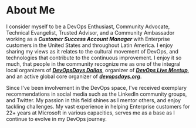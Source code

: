 ---
---

# About Me

I consider myself to be a DevOps Enthusiast, Community Advocate, Technical Evangelist, Trusted Advisor, and a Community Ambassador working as a **_Customer Success Account Manager_** with Enterprise customers in the United States and throughout Latin America. I enjoy sharing my views as it relates to the cultural movement of DevOps, and technologies that contribute to the continuous improvement. I enjoy it so much, that people in the community recognize me as one of the integral local organizers of ***[DevOpsDays Dallas](https://www.devopsdays.org/dallas "DevOpsDays Dallas")***, organizer of ***[DevOps Live Meetup](https://www.meetup.com/DevOpsLive/ "DevOps Live Meetup")***, and an active global core organizer of ***[devopsdays.org](https://devopsdays.org/ "devopsdays")***.

Since I've been involvement in the DevOps space, I've received exemplary recommendations in social media such as the LinkedIn community groups, and Twitter. My passion in this field shines as I mentor others, and enjoy tackling challenges. My vast experience in helping Enterprise customers for 22+ years at Microsoft in various capacities, serves me as a base as I continue to evolve in my DevOps journey.
